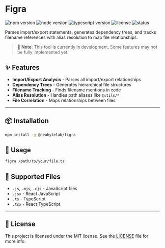 # Figra

![npm version](https://img.shields.io/npm/v/@neabyte/figra)
![node version](https://img.shields.io/node/v/@neabyte/figra)
![typescript version](https://img.shields.io/badge/typeScript-5.9.2-blue.svg)
![license](https://img.shields.io/npm/l/@neabyte/figra.svg)
![status](https://img.shields.io/badge/status-development-orange.svg)

Parses import/export statements, generates dependency trees, and tracks filename references with alias resolution to map file relationships.

> 🚧 **Note:** This tool is currently in development. Some features may not be fully implemented yet.

## ✨ Features

- **Import/Export Analysis** - Parses all import/export relationships
- **Dependency Trees** - Generates hierarchical file structures
- **Filename Tracking** - Finds filename mentions in code
- **Alias Resolution** - Handles path aliases like `@utils/*`
- **File Correlation** - Maps relationships between files

---

## 📦 Installation

```bash
npm install -g @neabytelab/figra
```

## 🚀 Usage

```bash
figra /path/to/your/file.ts
```

## 📁 Supported Files

- `.js`, `.mjs`, `.cjs` - JavaScript files
- `.jsx` - React JavaScript
- `.ts` - TypeScript
- `.tsx` - React TypeScript

---

## 📄 License

This project is licensed under the MIT license. See the [LICENSE](LICENSE) file for more info.